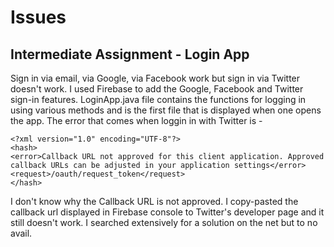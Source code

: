 # Issues

## Intermediate Assignment - Login App

Sign in via email, via Google, via Facebook work but sign in via Twitter doesn't work. I used Firebase to add the Google, Facebook and Twitter sign-in features. LoginApp.java file contains the functions for logging in using various methods and is the first file that is displayed when one opens the app. The error that comes when loggin in with Twitter is - 
```
<?xml version="1.0" encoding="UTF-8"?>
<hash>
<error>Callback URL not approved for this client application. Approved callback URLs can be adjusted in your application settings</error>
<request>/oauth/request_token</request>
</hash>
```

I don't know why the Callback URL is not approved. I copy-pasted the callback url displayed in Firebase console to Twitter's developer page and it still doesn't work. I searched extensively for a solution on the net but to no avail. 

